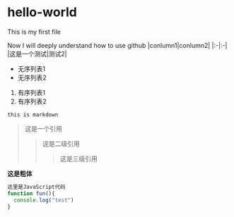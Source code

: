 # hello-world
This is my first file

Now I will deeply understand how to use github
|conlumn1|conlumn2|
|:-|:-|
|这是一个测试|测试2|

* 无序列表1
* 无序列表2

1. 有序列表1
2. 有序列表2

`this is markdown`

> 这是一个引用
> > 这是二级引用
> > > 这是三级引用

**这是粗体**

```javaScript
这里是JavaScript代码
function fun(){
  console.log("test")
}
```
